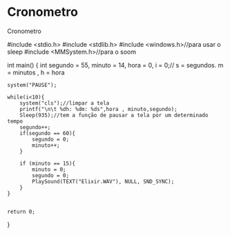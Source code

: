 # Cronometro
Cronometro

#include <stdio.h>
#include <stdlib.h>
#include <windows.h>//para usar o sleep
#include <MMSystem.h>//para o soom


int main()
{
    int segundo = 55, minuto = 14, hora = 0, i = 0;// s = segundos. m = minutos , h = hora

    system("PAUSE");

    while(i<10){
        system("cls");//limpar a tela
        printf("\n\t %dh: %dm: %ds",hora , minuto,segundo);
        Sleep(935);//tem a função de pausar a tela por um determinado tempo
        segundo++;
        if(segundo == 60){
            segundo = 0;
            minuto++;
        }

        if (minuto == 15){
            minuto = 0;
            segundo = 0;
            PlaySound(TEXT("Elixir.WAV"), NULL, SND_SYNC);
        }
    }


    return 0;
}
